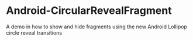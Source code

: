 Android-CircularRevealFragment
==============================

A demo in how to show and hide fragments using the new Android Lollipop circle reveal transitions
